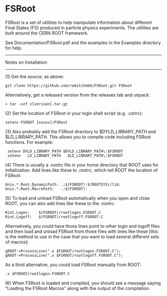 # FSRoot

FSRoot is a set of utilities to help manipulate information about different Final States (FS) produced in particle physics experiments.  The utilities are built around the CERN ROOT framework.  

See Documentation/FSRoot.pdf and the examples in the Examples directory for help.


*********************
Notes on Installation
*********************

(1) Get the source, as above:

    git clone https://github.com/remitche66/FSRoot.git FSRoot

Alternatively, get a released version from the releases tab and unpack:

    > tar -xzf v[version].tar.gz

(2) Set the location of FSRoot in your login shell script (e.g. .cshrc):

    setenv FSROOT [xxxxx]/FSRoot

(3) Also probably add the FSRoot directory to $DYLD_LIBRARY_PATH and $LD_LIBRARY_PATH.  This allows you to compile code including FSRoot functions.  For example:

     setenv DYLD_LIBRARY_PATH $DYLD_LIBRARY_PATH\:$FSROOT
     setenv   LD_LIBRARY_PATH   $LD_LIBRARY_PATH\:$FSROOT

(4) There is usually a .rootrc file in your home directory that ROOT uses for initialization.  Add lines like these to .rootrc, which tell ROOT the location of FSRoot:

    Unix.*.Root.DynamicPath: .:$(FSROOT):$(ROOTSYS)/lib:
    Unix.*.Root.MacroPath:   .:$(FSROOT):

(5) To load and unload FSRoot automatically when you open and close ROOT, you can also add lines like these to the .rootrc:

    Rint.Logon:    $(FSROOT)/rootlogon.FSROOT.C
    Rint.Logoff:   $(FSROOT)/rootlogoff.FSROOT.C

Alternatively, you could have those lines point to other login and logoff files and then load and unload FSRoot from those files with lines like these [this is the method to use in the case that you want to load several different sets of macros]:

    gROOT->ProcessLine(".x $FSROOT/rootlogon.FSROOT.C");
    gROOT->ProcessLine(".x $FSROOT/rootlogoff.FSROOT.C");

As a third alternative, you could load FSRoot manually from ROOT:

    .x $FSROOT/rootlogon.FSROOT.C


(6) When FSRoot is loaded and compiled, you should see a message saying "Loading the FSRoot Macros" along with the output of the compilation.  



